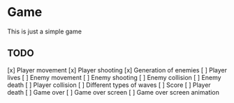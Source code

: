 # Game

This is just a simple game

## TODO

[x] Player movement
[x] Player shooting
[x] Generation of enemies
[ ] Player lives
[ ] Enemy movement
[ ] Enemy shooting
[ ] Enemy collision
[ ] Enemy death
[ ] Player collision
[ ] Different types of waves
[ ] Score
[ ] Player death
[ ] Game over
[ ] Game over screen
[ ] Game over screen animation
